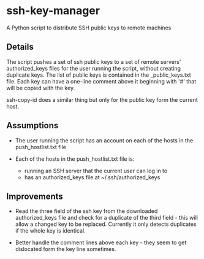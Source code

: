 
# ssh-key-manager
A Python script to distribute SSH public keys to remote machines

## Details
The script pushes a set of ssh public keys to a set of remote servers' authorized_keys files for the user running the script, without creating duplicate keys. The list of public keys is contained in the <username>_public_keys.txt file. Each key can have a one-line comment above it beginning with '#' that will be copied with the key.

ssh-copy-id does a similar thing but only for the public key form the current host.

## Assumptions

* The user running the script has an account on each of the hosts in the push_hostlist.txt file

* Each of the hosts in the push_hostlist.txt file is:
   * running an SSH server that the current user can log in to
   * has an authorized_keys file at ~/.ssh/authorized_keys 

## Improvements

* Read the three field of the ssh key from the downloaded authorized_keys file and check for a duplicate of the third field - this will allow a changed key to be replaced. Currently it only detects duplicates if the whole key is identical.

* Better handle the comment lines above each key - they seem to get dislocated form the key line sometimes.
